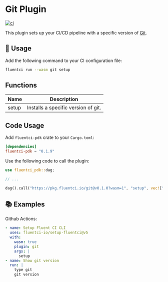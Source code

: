 # Git Plugin

[![ci](https://github.com/fluentci-io/git-plugin/actions/workflows/ci.yml/badge.svg)](https://github.com/fluentci-io/git-plugin/actions/workflows/ci.yml)

This plugin sets up your CI/CD pipeline with a specific version of [Git](https://git-scm.com/).

## 🚀 Usage

Add the following command to your CI configuration file:

```bash
fluentci run --wasm git setup
```

## Functions

| Name   | Description                               |
| ------ | ----------------------------------------- |
| setup  | Installs a specific version of git.       |

## Code Usage

Add `fluentci-pdk` crate to your `Cargo.toml`:

```toml
[dependencies]
fluentci-pdk = "0.1.9"
```

Use the following code to call the plugin:

```rust
use fluentci_pdk::dag;

// ...

dag().call("https://pkg.fluentci.io/git@v0.1.0?wasm=1", "setup", vec!["latest"])?;
```

## 📚 Examples

Github Actions:

```yaml
- name: Setup Fluent CI CLI
  uses: fluentci-io/setup-fluentci@v5
  with:
    wasm: true
    plugin: git
    args: |
      setup
- name: Show git version
  run: |
    type git
    git version
```
